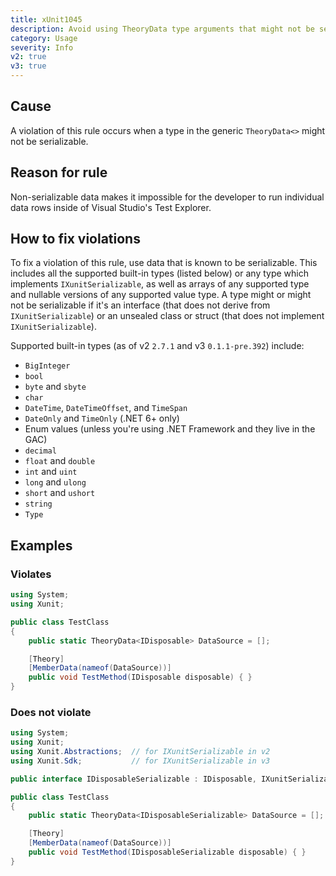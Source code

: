 ```yaml
---
title: xUnit1045
description: Avoid using TheoryData type arguments that might not be serializable
category: Usage
severity: Info
v2: true
v3: true
---
```


## Cause

A violation of this rule occurs when a type in the generic `TheoryData<>` might not be
serializable.

## Reason for rule

Non-serializable data makes it impossible for the developer to run individual data rows inside of
Visual Studio's Test Explorer.

## How to fix violations

To fix a violation of this rule, use data that is known to be serializable. This includes all the
supported built-in types (listed below) or any type which implements `IXunitSerializable`, as well as
arrays of any supported type and nullable versions of any supported value type. A type might or
might not be serializable if it's an interface (that does not derive from `IXunitSerializable`)
or an unsealed class or struct (that does not implement `IXunitSerializable`).

Supported built-in types (as of v2 `2.7.1` and v3 `0.1.1-pre.392`) include:

- `BigInteger`
- `bool`
- `byte` and `sbyte`
- `char`
- `DateTime`, `DateTimeOffset`, and `TimeSpan`
- `DateOnly` and `TimeOnly` (.NET 6+ only)
- Enum values (unless you're using .NET Framework and they live in the GAC)
- `decimal`
- `float` and `double`
- `int` and `uint`
- `long` and `ulong`
- `short` and `ushort`
- `string`
- `Type`

## Examples

### Violates

```csharp
using System;
using Xunit;

public class TestClass
{
    public static TheoryData<IDisposable> DataSource = [];

    [Theory]
    [MemberData(nameof(DataSource))]
    public void TestMethod(IDisposable disposable) { }
}
```

### Does not violate

```csharp
using System;
using Xunit;
using Xunit.Abstractions;  // for IXunitSerializable in v2
using Xunit.Sdk;           // for IXunitSerializable in v3

public interface IDisposableSerializable : IDisposable, IXunitSerializable { }

public class TestClass
{
    public static TheoryData<IDisposableSerializable> DataSource = [];

    [Theory]
    [MemberData(nameof(DataSource))]
    public void TestMethod(IDisposableSerializable disposable) { }
}
```
